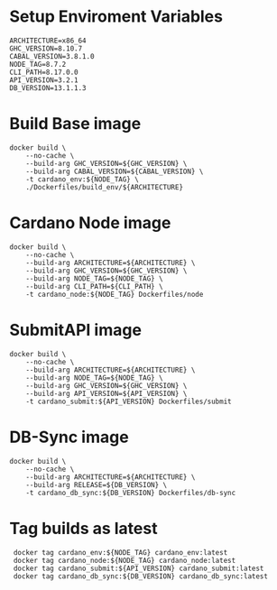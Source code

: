 # Setup Enviroment Variables
    ARCHITECTURE=x86_64
    GHC_VERSION=8.10.7
    CABAL_VERSION=3.8.1.0
    NODE_TAG=8.7.2
    CLI_PATH=8.17.0.0
    API_VERSION=3.2.1
    DB_VERSION=13.1.1.3

# Build Base image
    docker build \
        --no-cache \
        --build-arg GHC_VERSION=${GHC_VERSION} \
        --build-arg CABAL_VERSION=${CABAL_VERSION} \
        -t cardano_env:${NODE_TAG} \
        ./Dockerfiles/build_env/${ARCHITECTURE}

# Cardano Node image
    docker build \
        --no-cache \
        --build-arg ARCHITECTURE=${ARCHITECTURE} \
        --build-arg GHC_VERSION=${GHC_VERSION} \
        --build-arg NODE_TAG=${NODE_TAG} \
        --build-arg CLI_PATH=${CLI_PATH} \
        -t cardano_node:${NODE_TAG} Dockerfiles/node

# SubmitAPI image
    docker build \
        --no-cache \
        --build-arg ARCHITECTURE=${ARCHITECTURE} \
        --build-arg NODE_TAG=${NODE_TAG} \
        --build-arg GHC_VERSION=${GHC_VERSION} \
        --build-arg API_VERSION=${API_VERSION} \
        -t cardano_submit:${API_VERSION} Dockerfiles/submit

# DB-Sync image
    docker build \
        --no-cache \
        --build-arg ARCHITECTURE=${ARCHITECTURE} \
        --build-arg RELEASE=${DB_VERSION} \
        -t cardano_db_sync:${DB_VERSION} Dockerfiles/db-sync

# Tag builds as latest
     docker tag cardano_env:${NODE_TAG} cardano_env:latest
     docker tag cardano_node:${NODE_TAG} cardano_node:latest
     docker tag cardano_submit:${API_VERSION} cardano_submit:latest
     docker tag cardano_db_sync:${DB_VERSION} cardano_db_sync:latest
